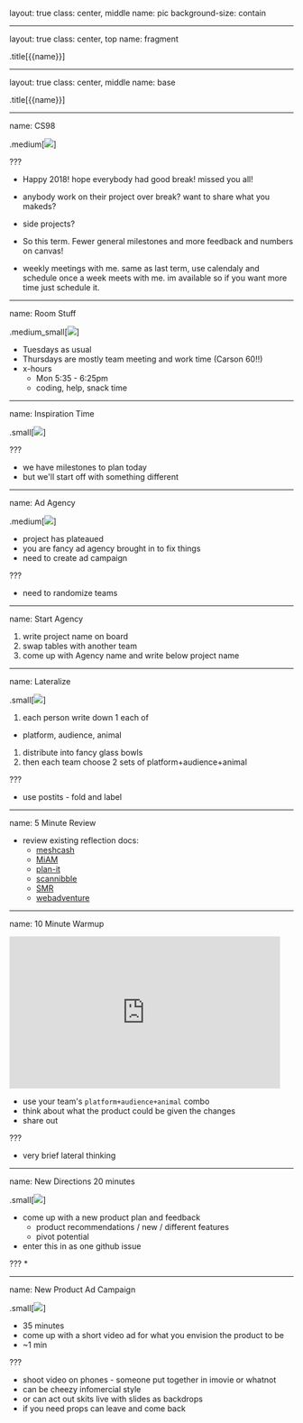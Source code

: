 layout: true
class: center, middle
name: pic
background-size: contain

---

layout: true
class: center, top
name: fragment

.title[{{name}}]

---
layout: true
class: center, middle
name: base

.title[{{name}}]

---
name: CS98

.medium[![](https://media.giphy.com/media/uos5sW7pBy5W0/giphy.gif)]

???
* Happy 2018!   hope everybody had good break! missed you all!

* anybody work on their project over break?  want to share what you makeds?  
* side projects?

* So this term.  Fewer general milestones and more feedback and numbers on canvas!  

* weekly meetings with me. same as last term, use calendaly and schedule once a week meets with me.  im available so if you want more time just schedule it.  


---
name: Room Stuff

.medium_small[![](https://media.giphy.com/media/7o6JghTx4mn84/giphy.gif)]

* Tuesdays as usual
* Thursdays are mostly team meeting and work time (Carson 60!!)
* x-hours
  * Mon 5:35 - 6:25pm
  * coding, help, snack time



---
name: Inspiration Time

.small[![](https://media.giphy.com/media/QveMWHFk4ojsI/giphy.gif)]


???
* we have milestones to plan today
* but we'll start off with something different


---
name: Ad Agency

.medium[![](https://media.giphy.com/media/3o85xvAaEm8nPHWMco/giphy.gif)]

* project has plateaued
* you are fancy ad agency brought in to fix things
* need to create ad campaign


???
* need to randomize teams


---
name: Start Agency

1. write project name on board
1. swap tables with another team
1. come up with Agency name and write below project name


---
name: Lateralize

.small[![](https://media.giphy.com/media/YqGeOQ0u6hB5u/giphy.gif)]

1. each person write down 1 each of
  * platform, audience, animal
1. distribute into fancy glass bowls
1. then each team choose 2 sets of platform+audience+animal

???
* use postits - fold and label


---
name: 5 Minute Review

* review existing reflection docs:
  * [meshcash](https://github.com/dartmouth-cs98/17f-meshcash/wiki/Project-Term-2-Plan-and-Reflection-Worksheet)
  * [MiAM](https://github.com/dartmouth-cs98/17f-miam/wiki/Reflection-Worksheet)
  * [plan-it](https://github.com/dartmouth-cs98/17f-plan-it/wiki/Project-Term-2-and-Reflection)
  * [scannibble](https://github.com/dartmouth-cs98/17f-scannibble/wiki/Self-Reflection)
  * [SMR](https://github.com/dartmouth-cs98/17f-smr/wiki/Project-Self-Reflection)
  * [webadventure](https://github.com/dartmouth-cs98/17f-webadventure/wiki/Term-2-Plan-and-Reflection)


---
name: 10 Minute Warmup


<iframe src="https://giphy.com/embed/26FKS6G3nQCgWBh3a" width="480" height="270" frameBorder="0" class="giphy-embed" allowFullScreen></iframe>

* use your team's `platform+audience+animal` combo
* think about what the product could be given the changes
* share out

???
* very brief lateral thinking

---
name: New Directions 20 minutes

.small[![](https://media.giphy.com/media/ztqABkC42zZx6/giphy.gif)]

* come up with a new product plan and feedback
  * product recommendations / new / different features
  * pivot potential
* enter this in as one github issue

???
*


---
name: New Product Ad Campaign

.small[![](https://media.giphy.com/media/l0HlKQn0fNxEPaOYg/giphy.gif)]

* 35 minutes
* come up with a short video ad for what you envision the product to be
* ~1 min

???
* shoot video on phones - someone put together in imovie or whatnot
* can be cheezy infomercial style
* or can act out skits live with slides as backdrops
* if you need props can leave and come back
